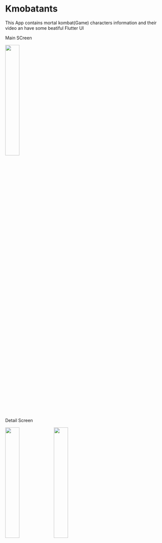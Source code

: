 # Kmobatants

This App contains mortal kombat(Game) characters information and their video an have some beatiful Flutter UI


Main SCreen


<img src="https://firebasestorage.googleapis.com/v0/b/githubimage.appspot.com/o/One.jpeg?alt=media&token=859a7e6e-db0a-402f-99ab-9eb6a49e9c4d" width="30%">

Detail Screen


<img src="https://firebasestorage.googleapis.com/v0/b/githubimage.appspot.com/o/Two.jpeg?alt=media&token=41e5f2ba-aa97-4e9f-b376-9e03cba26f3d" width="30%">




<img src="https://firebasestorage.googleapis.com/v0/b/githubimage.appspot.com/o/ezgif.com-crop.gif?alt=media&token=a7457426-e524-42b8-b053-9f5941350210" width="30%">



